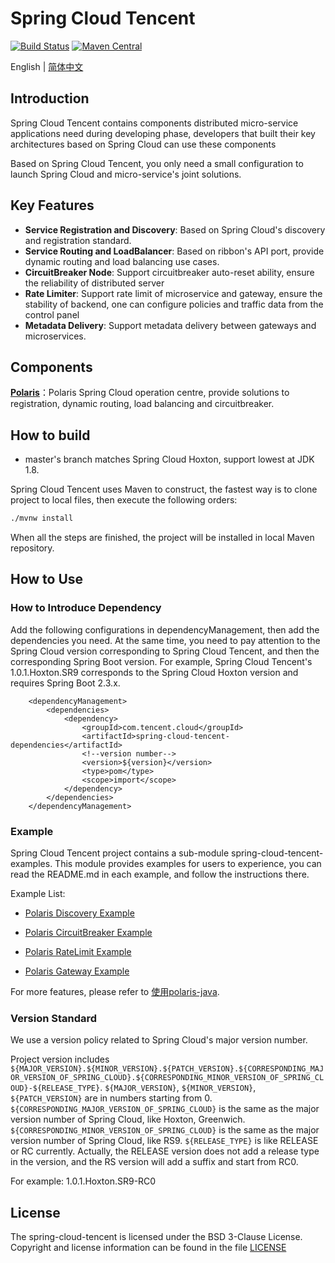 # Spring Cloud Tencent

[![Build Status](https://github.com/Tencent/spring-cloud-tencent/actions/workflows/junit_test.yml/badge.svg)](https://github.com/Tencent/spring-cloud-tencent/actions/workflows/junit_test.yml)
[![Maven Central](https://img.shields.io/maven-central/v/com.tencent.cloud/spring-cloud-tencent?label=Maven%20Central)](https://search.maven.org/search?q=g:com.tencent.cloud%20AND%20a:spring-cloud-tencent)

English | [简体中文](./README-zh.md)

## Introduction

Spring Cloud Tencent contains components distributed micro-service applications need during developing phase, developers that built their key architectures based on Spring Cloud can use these components

Based on Spring Cloud Tencent, you only need a small configuration to launch Spring Cloud and micro-service's joint solutions.

## Key Features

* **Service Registration and Discovery**: Based on Spring Cloud's discovery and registration standard.
* **Service Routing and LoadBalancer**: Based on ribbon's API port, provide dynamic routing and load balancing use cases.
* **CircuitBreaker Node**: Support circuitbreaker auto-reset ability, ensure the reliability of distributed server
* **Rate Limiter**: Support rate limit of microservice and gateway, ensure the stability of backend, one can configure policies and traffic data from the control panel
* **Metadata Delivery**: Support metadata delivery between gateways and microservices.

## Components

**[Polaris](https://github.com/PolarisMesh/polaris)**：Polaris Spring Cloud operation centre, provide solutions to registration, dynamic routing, load balancing and circuitbreaker.

## How to build

* master's branch matches Spring Cloud Hoxton, support lowest at JDK 1.8.

Spring Cloud Tencent uses Maven to construct, the fastest way is to clone project to local files, then execute the following orders:

```bash
./mvnw install
```

When all the steps are finished, the project will be installed in local Maven repository.

## How to Use

### How to Introduce Dependency

Add the following configurations in dependencyManagement, then add the dependencies you need.
At the same time, you need to pay attention to the Spring Cloud version corresponding to Spring Cloud Tencent, and then the corresponding Spring Boot version.
For example, Spring Cloud Tencent's 1.0.1.Hoxton.SR9 corresponds to the Spring Cloud Hoxton version and requires Spring Boot 2.3.x.

````
    <dependencyManagement>
        <dependencies>
            <dependency>
                <groupId>com.tencent.cloud</groupId>
                <artifactId>spring-cloud-tencent-dependencies</artifactId>
                <!--version number-->
                <version>${version}</version>
                <type>pom</type>
                <scope>import</scope>
            </dependency>
        </dependencies>
    </dependencyManagement>
````

### Example

Spring Cloud Tencent project contains a sub-module spring-cloud-tencent-examples. This module provides examples for users to experience, you can read the README.md in each example, and follow the instructions there.

Example List:

- [Polaris Discovery Example](spring-cloud-tencent-examples/polaris-discovery-example/README.md)

- [Polaris CircuitBreaker Example](spring-cloud-tencent-examples/polaris-circuitbreaker-example/README.md)

- [Polaris RateLimit Example](spring-cloud-tencent-examples/polaris-ratelimit-example/README.md)

- [Polaris Gateway Example](spring-cloud-tencent-examples/polaris-gateway-example/README.md)

For more features, please refer to [使用polaris-java](https://github.com/polarismesh/website/blob/main/docs/zh/doc/%E5%BF%AB%E9%80%9F%E5%85%A5%E9%97%A8/%E4%BD%BF%E7%94%A8polaris-java.md).

### Version Standard

We use a version policy related to Spring Cloud's major version number.

Project version includes ```${MAJOR_VERSION}.${MINOR_VERSION}.${PATCH_VERSION}.${CORRESPONDING_MAJOR_VERSION_OF_SPRING_CLOUD}.${CORRESPONDING_MINOR_VERSION_OF_SPRING_CLOUD}-${RELEASE_TYPE}```.
```${MAJOR_VERSION}```, ```${MINOR_VERSION}```, ```${PATCH_VERSION}``` are in numbers starting from 0.
```${CORRESPONDING_MAJOR_VERSION_OF_SPRING_CLOUD}``` is the same as the major version number of Spring Cloud, like Hoxton, Greenwich. ```${CORRESPONDING_MINOR_VERSION_OF_SPRING_CLOUD}``` is the same as the major version number of Spring Cloud, like RS9.
```${RELEASE_TYPE}``` is like RELEASE or RC currently. Actually, the RELEASE version does not add a release type in the version, and the RS version will add a suffix and start from RC0.

For example: 1.0.1.Hoxton.SR9-RC0

## License
The spring-cloud-tencent is licensed under the BSD 3-Clause License. Copyright and license information can be found in the file [LICENSE](LICENSE)
